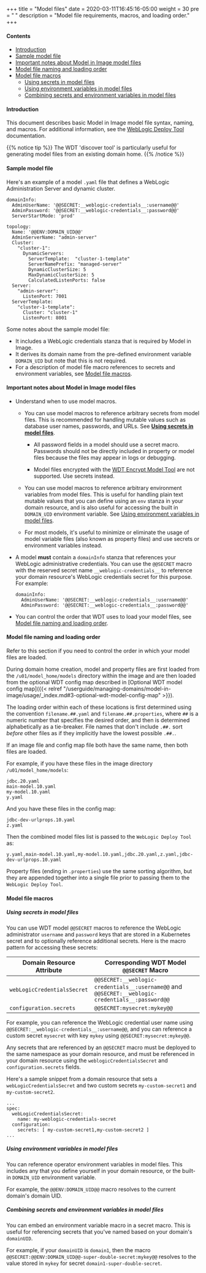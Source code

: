 +++
title = "Model files"
date = 2020-03-11T16:45:16-05:00
weight = 30
pre = "<b> </b>"
description = "Model file requirements, macros, and loading order."
+++

#### Contents

 - [Introduction](#introduction)
 - [Sample model file](#sample-model-file)
 - [Important notes about Model in Image model files](#important-notes-about-model-in-image-model-files)
 - [Model file naming and loading order](#model-file-naming-and-loading-order)
 - [Model file macros](#model-file-macros)
   - [Using secrets in model files](#using-secrets-in-model-files)
   - [Using environment variables in model files](#using-environment-variables-in-model-files)
   - [Combining secrets and environment variables in model files](#combining-secrets-and-environment-variables-in-model-files)

#### Introduction

This document describes basic Model in Image model file syntax, naming, and macros. For additional information, see the [WebLogic Deploy Tool](https://github.com/oracle/weblogic-deploy-tooling) documentation.

{{% notice tip %}} The WDT 'discover tool' is particularly useful for generating model files from an existing domain home.
{{% /notice %}}

#### Sample model file

Here's an example of a model `.yaml` file that defines a WebLogic Administration Server and dynamic cluster.

```
domainInfo:
  AdminUserName: '@@SECRET:__weblogic-credentials__:username@@'
  AdminPassword: '@@SECRET:__weblogic-credentials__:password@@'
  ServerStartMode: 'prod'

topology:
  Name: '@@ENV:DOMAIN_UID@@'
  AdminServerName: "admin-server"
  Cluster:
    "cluster-1":
      DynamicServers:
        ServerTemplate:  "cluster-1-template"
        ServerNamePrefix: "managed-server"
        DynamicClusterSize: 5
        MaxDynamicClusterSize: 5
        CalculatedListenPorts: false
  Server:
    "admin-server":
      ListenPort: 7001
  ServerTemplate:
    "cluster-1-template":
      Cluster: "cluster-1"
      ListenPort: 8001
```

Some notes about the sample model file:
 - It includes a WebLogic credentials stanza that is required by Model in Image.
 - It derives its domain name from the pre-defined environment variable `DOMAIN_UID` but note that this is not required.
 - For a description of model file macro references to secrets and environment variables, see [Model file macros](#model-file-macros).

#### Important notes about Model in Image model files

- Understand when to use model macros.

  - You can use model macros to reference arbitrary secrets from model files. This is recommended for handling mutable values such as database user names, passwords, and URLs. See **[Using secrets in model files](#using-secrets-in-model-files)**.

    - All password fields in a model should use a secret macro. Passwords should not be directly included in property or model files because the files may appear in logs or debugging. 

    - Model files encrypted with the [WDT Encrypt Model Tool](https://github.com/oracle/weblogic-deploy-tooling/blob/master/site/encrypt.md) are not supported. Use secrets instead.

  - You can use model macros to reference arbitrary environment variables from model files. This is useful for handling plain text mutable values that you can define using an `env` stanza in your domain resource, and is also useful for accessing the built in `DOMAIN_UID` environment variable. See [Using environment variables in model files](#using-environment-variables-in-model-files).

  - For most models, it's useful to minimize or eliminate the usage of model variable files (also known as property files) and use secrets or environment variables instead.

- A model __must__ contain a `domainInfo` stanza that references your WebLogic administrative credentials. You can use the `@@SECRET` macro with the reserved secret name `__weblogic-credentials__` to reference your domain resource's WebLogic credentials secret for this purpose. For example:

    ```
    domainInfo:
      AdminUserName: '@@SECRET:__weblogic-credentials__:username@@'
      AdminPassword: '@@SECRET:__weblogic-credentials__:password@@'
    ```
- You can control the order that WDT uses to load your model files, see [Model file naming and loading order](#model-file-naming-and-loading-order).

#### Model file naming and loading order

Refer to this section if you need to control the order in which your model files are loaded.

During domain home creation, model and property files are first loaded from the `/u01/model_home/models` directory within the image and are then loaded from the optional WDT config map described in [Optional WDT model config map]({{< relref "/userguide/managing-domains/model-in-image/usage/_index.md#3-optional-wdt-model-config-map" >}}).

The loading order within each of these locations is first determined using the convention `filename.##.yaml` and `filename.##.properties`, where `##` is a numeric number that specifies the desired order, and then is determined alphabetically as a tie-breaker. File names that don't include `.##.` sort _before_ other files as if they implicitly have the lowest possible `.##.`.

If an image file and config map file both have the same name, then both files are loaded.

For example, if you have these files in the image directory `/u01/model_home/models`:

```
jdbc.20.yaml
main-model.10.yaml
my-model.10.yaml
y.yaml  
```

And you have these files in the config map:

```
jdbc-dev-urlprops.10.yaml
z.yaml
```

Then the combined model files list is passed to the `WebLogic Deploy Tool` as:

```y.yaml,main-model.10.yaml,my-model.10.yaml,jdbc.20.yaml,z.yaml,jdbc-dev-urlprops.10.yaml```

Property files (ending in `.properties`) use the same sorting algorithm, but they are appended together into a single file prior to passing them to the `WebLogic Deploy Tool`.

#### Model file macros

##### Using secrets in model files

You can use WDT model `@@SECRET` macros to reference the WebLogic administrator `username` and `password` keys that are stored in a Kubernetes secret and to optionally reference additional secrets. Here is the macro pattern for accessing these secrets:


  |Domain Resource Attribute|Corresponding WDT Model `@@SECRET` Macro|
  |---------------------|-------------|
  |`webLogicCredentialsSecret`|`@@SECRET:__weblogic-credentials__:username@@` and `@@SECRET:__weblogic-credentials__:password@@`|
  |`configuration.secrets`|`@@SECRET:mysecret:mykey@@`|

For example, you can reference the WebLogic credential user name using `@@SECRET:__weblogic-credentials__:username@@`, and you can reference a custom secret `mysecret` with key `mykey` using `@@SECRET:mysecret:mykey@@`.

Any secrets that are referenced by an `@@SECRET` macro must be deployed to the same namespace as your domain resource, and must be referenced in your domain resource using the `weblogicCredentialsSecret` and `configuration.secrets` fields. 

Here's a sample snippet from a domain resource that sets a `webLogicCredentialsSecret` and two custom secrets `my-custom-secret1` and `my-custom-secret2`.

  ```
  ...
  spec:
    webLogicCredentialsSecret:
      name: my-weblogic-credentials-secret
    configuration:
      secrets: [ my-custom-secret1,my-custom-secret2 ]
  ...
  ```

##### Using environment variables in model files

You can reference operator environment variables in model files. This includes any that you define yourself in your domain resource, or the built-in `DOMAIN_UID` environment variable. 

For example, the `@@ENV:DOMAIN_UID@@` macro resolves to the current domain's domain UID.

##### Combining secrets and environment variables in model files

You can embed an environment variable macro in a secret macro. This is useful for referencing secrets that you've named based on your domain's `domainUID`. 

For example, if your `domainUID` is `domain1`, then the macro `@@SECRET:@@ENV:DOMAIN_UID@@-super-double-secret:mykey@@` resolves to the value stored in `mykey` for secret `domain1-super-double-secret`.

